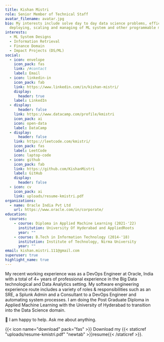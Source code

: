 ```yaml
---
title: Kishan Mistri
role: Senior Member of Technical Staff
avatar_filename: avatar.jpg
bio: My interests include solve day to day data science problems, efficient
  deploying, scaling and managing of ML system and other programmable matter.
interests:
  - ML System Designs
  - Information Retrieval
  - Finance Domain
  - Impact Projects (DS/ML)
social:
  - icon: envelope
    icon_pack: fas
    link: /#contact
    label: Email
  - icon: linkedin-in
    icon_pack: fab
    link: https://www.linkedin.com/in/kishan-mistri/
    display:
      header: true
    label: LinkedIn
  - display:
      header: false
    link: https://www.datacamp.com/profile/kmistri
    icon_pack: ai
    icon: open-data
    label: DataCamp
  - display:
      header: false
    link: https://leetcode.com/kmistri/
    icon_pack: fas
    label: LeetCode
    icon: laptop-code
  - icon: github
    icon_pack: fab
    link: https://github.com/KishanMistri
    label: GitHub
    display:
      header: false
  - icon: cv
    icon_pack: ai
    link: uploads/resume-kmistri.pdf
organizations:
  - name: Oracle India Pvt Ltd
    url: https://www.oracle.com/in/corporate/
education:
  courses:
    - course: Diploma in Applied Machine Learning (2021-'22)
      institution: University Of Hyderabad and AppliedRoots
      year: ""
    - course: B.Tech in Information Technology (2014-'18)
      institution: Institute of Technology, Nirma University
      year: ""
email: kishan.mistri.111@gmail.com
superuser: true
highlight_name: true
---
```

My recent working experience was as a DevOps Engineer at Oracle, India with a total of 4+ years of professional experience in the Big Data technological and Data Analytics setting. My software engineering experience route includes a variety of roles & responsibilities such as an SRE, a Splunk Admin and a Consultant to a DevOps Engineer and automating system processes. I am doing the Post Graduate Diploma in Applied Machine Learning with the University of Hyderabad to transition into the Data Science domain. 

💬 I am happy to help. Ask me about anything.

{{< icon name="download" pack="fas" >}} Download my {{< staticref "uploads/resume-kmistri.pdf" "newtab" >}}resume{{< /staticref >}}.